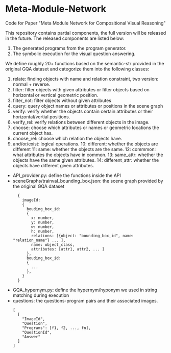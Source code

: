 # Meta-Module-Network
Code for Paper "Meta Module Network for Compositional Visual Reasoning"

This repository contains partial components, the full version will be released in the future. The released components are listed below:
1. The generated programs from the program generator.
2. The symbolic execution for the visual question answering.

We define roughly 20+ functions based on the semantic-str provided in the original GQA dataset and categorize them into the following classes:
1. relate: finding objects with name and relation constraint, two version: normal + reverse.
2. filter: filter objects with given attributes or filter objects based on horizontal or vertical geometric position. 
3. filter_not: filter objects without given attributes
4. query: query object names or attributes or positions in the scene graph
5. verify: verify whether the objects contain certain attributes or their horizontal/vertial positions.
6. verify_rel: verify relations between different objects in the image.
7. choose: choose which attributes or names or geometric locations the current object has.
8. choose_rel: choose which relation the objects have.
9. and/or/exist: logical operations.
10: different: whether the objects are different
11: same: whether the objects are the same.
12: commmon: what attributes the objects have in common.
13: same_attr: whether the objects have the same given attributes.
14: different_attr: whether the objects have different given attributes.


- API_provider.py: define the functions inside the API
- sceneGraphs/trainval_bounding_box.json: the scene graph provided by the original GQA dataset
  ```
    {
      imageId:
      {
        bouding_box_id:
        {
          x: number,
          y: number,
          w: number,
          h: number,
          relations: [{object: "bounding_box_id", name: "relation_name"} ... ],
          name: object_class,
          attributes: [attr1, attr2, ... ]
        },
        bouding_box_id:
        {
          ...
        },
      }
    }
  ```
- GQA_hypernym.py: define the hypernym/hyponym we used in string matching during execution
- questions: the questions-program pairs and their associated images.
  ```
  [
    [
      "ImageId",
      "Question",
      "Programs": [f1, f2, ..., fn],
      "QuestionId",
      "Answer"
    ]
  ]
  ```
  
